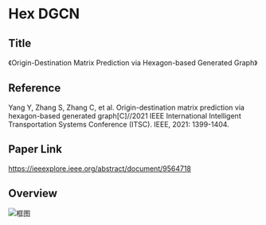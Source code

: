 # Hex DGCN

## Title

《Origin-Destination Matrix Prediction via Hexagon-based Generated Graph》 

## Reference
Yang Y, Zhang S, Zhang C, et al. Origin-destination matrix prediction via hexagon-based generated graph[C]//2021 IEEE International Intelligent Transportation Systems Conference (ITSC). IEEE, 2021: 1399-1404.

## Paper Link
https://ieeexplore.ieee.org/abstract/document/9564718

## Overview

![框图](https://ieeexplore.ieee.org/mediastore_new/IEEE/content/media/9564393/9564395/9564718/9564718-fig-4-source-large.gif)